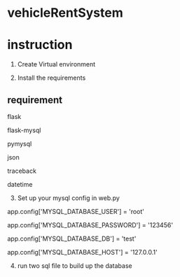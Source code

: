 # vehicleRentSystem


# instruction
1. Create Virtual environment

2. Install the requirements

## requirement


 flask

 flask-mysql

 pymysql

 json

 traceback

 datetime

3. Set up your mysql config in web.py

app.config['MYSQL_DATABASE_USER'] = 'root'

app.config['MYSQL_DATABASE_PASSWORD'] = '123456'

app.config['MYSQL_DATABASE_DB'] = 'test'

app.config['MYSQL_DATABASE_HOST'] = '127.0.0.1'

4. run two sql file to build up the database








